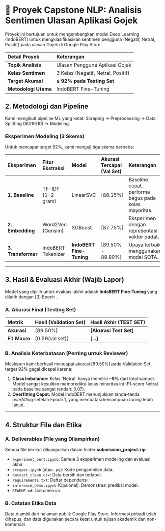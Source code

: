 
# 🤖 Proyek Capstone NLP: Analisis Sentimen Ulasan Aplikasi Gojek

Proyek ini bertujuan untuk mengembangkan model Deep Learning (IndoBERT) untuk mengklasifikasikan sentimen pengguna (Negatif, Netral, Positif) pada ulasan Gojek di Google Play Store.

| Detail Proyek | Keterangan |
| :--- | :--- |
| **Topik Analisis** | Ulasan Pengguna Aplikasi Gojek |
| **Kelas Sentimen** | 3 Kelas (Negatif, Netral, Positif) |
| **Target Akurasi** | **≥ 92% pada Testing Set** |
| **Metodologi Utama** | IndoBERT Fine-Tuning |

## 2. Metodologi dan Pipeline

Kami mengikuti pipeline ML yang ketat: Scraping → Preprocessing → Data Splitting (80/10/10) → Modeling.

### Eksperimen Modeling (3 Skema)

Untuk mencapai target 92%, kami menguji tiga skema berbeda:

| Eksperimen | Fitur Ekstraksi | Model | Akurasi Tercapai (Val Set) | Keterangan |
| :--- | :--- | :--- | :--- | :--- |
| **1. Baseline** | TF-IDF (1-2 gram) | LinearSVC | [88.15%] | Baseline cepat, performa bagus pada kelas mayoritas. |
| **2. Embedding** | Word2Vec (Gensim) | XGBoost | [87.75%] | Eksperimen dengan representasi vektor padat. |
| **3. Transformer** | IndoBERT Tokenizer | **IndoBERT Fine-Tuning** | [89.50% - 89.80%] | Upaya terbaik menggunakan model SOTA. |

---

## 3. Hasil & Evaluasi Akhir (Wajib Lapor)

Model yang dipilih untuk evaluasi akhir adalah **IndoBERT Fine-Tuning** yang dilatih dengan [3] Epoch .

### A. Akurasi Final (Testing Set)

| Metrik | Hasil (Validation Set) | **Hasil Akhir (TEST SET)** |
| :--- | :--- | :--- |
| **Akurasi** | [89.50%] | **[Akurasi Test Set]** |
| **F1 Macro** | [0.59(val set)] | **[...]** |

### B. Analisis Keterbatasan (Penting untuk Reviewer)

Meskipun kami berhasil mencapai akurasi [89.50%] pada Validation Set, target 92% gagal dicapai karena:

1.  **Class Imbalance:** Kelas 'Netral' hanya memiliki **~5%** dari total sampel. Model sangat kesulitan memprediksi kelas minoritas ini (F1-score Netral pada baseline sangat rendah: 0.07).
2.  **Overfitting Cepat:** Model IndoBERT menunjukkan tanda-tanda *overfitting* setelah Epoch 1, yang membatasi kemampuan *tuning* lebih lanjut.

---

## 4. Struktur File dan Etika

### A. Deliverables (File yang Dilampirkan)

Semua file berikut dikumpulkan dalam folder **submission_project.zip**:

* `experiment_bert.ipynb`: Semua 3 eksperimen modeling dan evaluasi akhir.
* `scraper.ipynb` (atau `.py`): Kode pengambilan data.
* `dataset_clean.csv`: Data bersih dan terlabel.
* `requirements.txt`: Daftar dependensi.
* `inference_demo.ipynb` (Opsional): Demonstrasi prediksi model.
* `README.md`: Dokumen ini.

### B. Catatan Etika Data

Data diambil dari halaman publik Google Play Store. Informasi pribadi telah dihapus, dan data digunakan secara ketat untuk tujuan akademik dan non-komersial.
